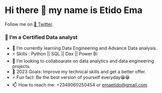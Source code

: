 # Hi there 👋 my name is Etido Ema
  Follow me on [:ghost: Twitter]( https://twitter.com/etidoema). 


 ### 🔭 I’m a Certified Data analyst
 - 🌱 I’m currently learning Data Engineering and Advance Data analysis.
 - ⚡ Skills : Python || SQL || Dax || Power Bi
 - 👯 I’m looking to collaboarate on data analytics and data engineering projects.
 - 🦑 2023 Goals: Improve my  technical skills and get a better offer.
 - ⚡ Fun fact: Be the best version of yourself everyday😁😁
 - 📫 How to reach me: +2349060250454 or emaetido@gmail.com
<!--
**etidoema/etidoema** is a ✨ _special_ ✨ repository because its `README.md` (this file) appears on your GitHub profile.

Here are some ideas to get you started:

- 🔭 I’m currently working on ...
- 🌱 I’m currently learning ...
- 👯 I’m looking to collaborate on ...
- 🤔 I’m looking for help with ...
- 💬 Ask me about ...
- 📫 How to reach me: ...
- 😄 Pronouns: ...
- ⚡ Fun fact: ...
-->
